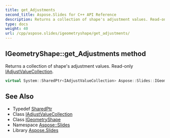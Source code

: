 ```yaml
---
title: get_Adjustments
second_title: Aspose.Slides for C++ API Reference
description: Returns a collection of shape's adjustment values. Read-only IAdjustValueCollection.
type: docs
weight: 40
url: /cpp/aspose.slides/igeometryshape/get_adjustments/
---
```

## IGeometryShape::get_Adjustments method


Returns a collection of shape's adjustment values. Read-only [IAdjustValueCollection](../../iadjustvaluecollection/).

```cpp
virtual System::SharedPtr<IAdjustValueCollection> Aspose::Slides::IGeometryShape::get_Adjustments()=0
```

## See Also

* Typedef [SharedPtr](../../../system/sharedptr/)
* Class [IAdjustValueCollection](../../iadjustvaluecollection/)
* Class [IGeometryShape](../)
* Namespace [Aspose::Slides](../../)
* Library [Aspose.Slides](../../../)
